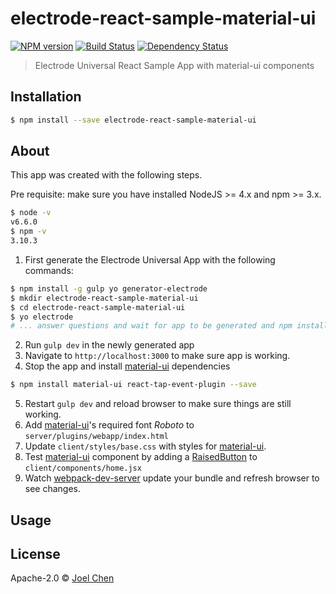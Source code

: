 # electrode-react-sample-material-ui

[![NPM version][npm-image]][npm-url] [![Build Status][travis-image]][travis-url] [![Dependency Status][daviddm-image]][daviddm-url]

> Electrode Universal React Sample App with material-ui components

## Installation

```sh
$ npm install --save electrode-react-sample-material-ui
```

## About

This app was created with the following steps.

Pre requisite: make sure you have installed NodeJS >= 4.x and npm >= 3.x.

  ```bash
  $ node -v
  v6.6.0
  $ npm -v
  3.10.3
  ```

1. First generate the Electrode Universal App with the following commands:

  ```bash
  $ npm install -g gulp yo generator-electrode
  $ mkdir electrode-react-sample-material-ui
  $ cd electrode-react-sample-material-ui
  $ yo electrode
  # ... answer questions and wait for app to be generated and npm install completed ...
  ```

2. Run `gulp dev` in the newly generated app
3. Navigate to `http://localhost:3000` to make sure app is working.
4. Stop the app and install [material-ui] dependencies

  ```bash
  $ npm install material-ui react-tap-event-plugin --save
  ```

5. Restart `gulp dev` and reload browser to make sure things are still working.
6. Add [material-ui]'s required font *Roboto* to `server/plugins/webapp/index.html`
7. Update `client/styles/base.css` with styles for [material-ui].
8. Test [material-ui] component by adding a [RaisedButton] to `client/components/home.jsx`
9. Watch [webpack-dev-server] update your bundle and refresh browser to see changes.

## Usage


## License

Apache-2.0 © [Joel Chen](https://github.com/jchip)


[npm-image]: https://badge.fury.io/js/electrode-react-sample-material-ui.svg
[npm-url]: https://npmjs.org/package/electrode-react-sample-material-ui
[travis-image]: https://travis-ci.org/jchip/electrode-react-sample-material-ui.svg?branch=master
[travis-url]: https://travis-ci.org/jchip/electrode-react-sample-material-ui
[daviddm-image]: https://david-dm.org/jchip/electrode-react-sample-material-ui.svg?theme=shields.io
[daviddm-url]: https://david-dm.org/jchip/electrode-react-sample-material-ui
[material-ui]: http://www.material-ui.com/
[RaisedButton]: http://www.material-ui.com/#/components/raised-button
[webpack-dev-server]: https://webpack.github.io/docs/webpack-dev-server.html
